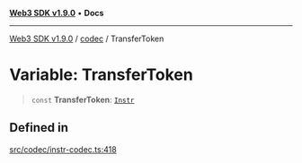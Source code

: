 [**Web3 SDK v1.9.0**](../../../README.md) • **Docs**

***

[Web3 SDK v1.9.0](../../../globals.md) / [codec](../README.md) / TransferToken

# Variable: TransferToken

> `const` **TransferToken**: [`Instr`](../type-aliases/Instr.md)

## Defined in

[src/codec/instr-codec.ts:418](https://github.com/Mystic-Nayy/alephium-web3/blob/c1afd789a197ce5fe21f08c2965942090157c33d/packages/web3/src/codec/instr-codec.ts#L418)
